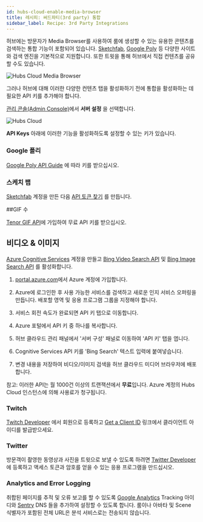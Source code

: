 ```yaml
---
id: hubs-cloud-enable-media-browser
title: 레시피: 써드파티(3rd party) 통합
sidebar_label: Recipe: 3rd Party Integrations
---
```

허브에는 방문자가 Media Browser를 사용하여 룸에 생성할 수 있는 유용한 콘텐츠를 검색하는 통합 기능이 포함되어 있습니다. [Sketchfab](https://www.sketchfab.com), [Google Poly](https://poly.google.com) 등 다양한 사이트와 검색 엔진을 기본적으로 지원합니다. 또한 트윗을 통해 허브에서 직접 컨텐츠를 공유할 수도 있습니다.

![Hubs Cloud Media Browser](img/hubs-cloud-media-browser.jpeg)

그러나 허브에 대해 이러한 다양한 컨텐츠 탭을 활성화하기 전에 통합을 활성화하는 데 필요한 API 키를 추가해야 합니다.

[관리 콘솔(Admin Console)](hubs-cloud-getting-started.md)에서 **서버 설정** 을 선택합니다.

![Hubs Cloud](img/hubs-cloud-server-settings.jpeg)

**API Keys** 아래에 이러한 기능을 활성화하도록 설정할 수 있는 키가 있습니다.

### Google 폴리

[Google Poly API Guide](https://developers.google.com/poly/develop/api) 에 따라 키를 받으십시오.

### 스케치 팹

[Sketchfab](https://www.sketchfab.com) 계정을 만든 다음 [API 토큰 찾기](https://help.sketchfab.com/hc/en-us/articles/202600683-Finding-your-API-Token) 를 만듭니다.

##GIF 수

[Tenor GIF API](https://tenor.com/gifapi)에 가입하여 무료 API 키를 받으십시오.

## 비디오 & 이미지

[Azure Cognitive Services](https://azure.microsoft.com/en-us/services/cognitive-services/) 계정을 만들고 [Bing Video Search API](https://azure.microsoft.com/en-us/services/cognitive-services/bing-video-search-api/) 및 [Bing Image Search API](https://azure.microsoft.com/en-us/services/cognitive-services/bing-image-search-api/) 를 활성화합니다.

1. [portal.azure.com](https://portal.azure.com)에서 Azure 계정에 가입합니다.

2. Azure에 로그인한 후 사용 가능한 서비스를 검색하고 새로운 인지 서비스 오퍼링을 만듭니다. 배포할 영역 및 응용 프로그램 그룹을 지정해야 합니다.

3. 서비스 회전 속도가 완료되면 API 키 탭으로 이동합니다.

4. Azure 포털에서 API 키 중 하나를 복사합니다.

5. 허브 클라우드 관리 패널에서 '서버 구성' 패널로 이동하여 'API 키' 탭을 엽니다.

6. Cognitive Services API 키를 'Bing Search' 텍스트 입력에 붙여넣습니다.

7. 변경 내용을 저장하여 비디오/이미지 검색을 허브 클라우드 미디어 브라우저에 배포합니다.

참고: 이러한 API는 월 1000건 이상의 트랜잭션에서 **무료**입니다. Azure 계정의 Hubs Cloud 인스턴스에 의해 사용료가 청구됩니다.

### Twitch

[Twitch Developer](https://dev.twitch.tv/) 에서 회원으로 등록하고 [Get a Client ID](https://dev.twitch.tv/docs/v5) 링크에서 클라이언트 아이디를 발급받으세요.

### Twitter

방문객이 촬영한 동영상과 사진을 트윗으로 보낼 수 있도록 하려면 [Twitter Developer](https://developer.twitter.com/) 에 등록하고 액세스 토큰과 암호를 얻을 수 있는 응용 프로그램을 만드십시오.

### Analytics and Error Logging

취합된 페이지를 추적 및 오류 보고를 할 수 있도록 [Google Analytics](https://analytics.google.com/analytics/web/) Tracking 아이디와 [Sentry](https://sentry.io/welcome/) DNS 들을 추가하여 설정할 수 있도록 합니다. 룸이나 아바타 및 Scene 식별자가 포함된 전체 URL은 분석 서비스로는 전송되지 않습니다.